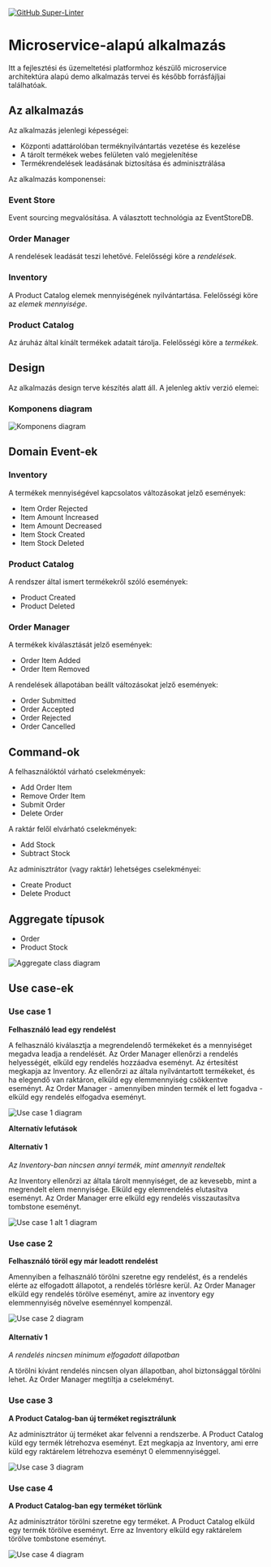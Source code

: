[![GitHub Super-Linter](https://github.com/bproforigoss/application/workflows/Lint%20Code%20Base/badge.svg)](https://github.com/marketplace/actions/super-linter)

# Microservice-alapú alkalmazás

Itt a fejlesztési és üzemeltetési platformhoz készülő microservice architektúra alapú demo alkalmazás tervei és később forrásfájljai találhatóak.

## Az alkalmazás

Az alkalmazás jelenlegi képességei:

* Központi adattárolóban terméknyilvántartás vezetése és kezelése
* A tárolt termékek webes felületen való megjelenítése
* Termékrendelések leadásának biztosítása és adminisztrálása

Az alkalmazás komponensei:

### Event Store

Event sourcing megvalósítása. A választott technológia az EventStoreDB.

### Order Manager

A rendelések leadását teszi lehetővé. Felelősségi köre a _rendelések_.

### Inventory

A Product Catalog elemek mennyiségének nyilvántartása. Felelősségi köre az _elemek mennyisége_.

### Product Catalog

Az áruház által kínált termékek adatait tárolja. Felelősségi köre a _termékek_.

## Design

Az alkalmazás design terve készítés alatt áll. A jelenleg aktív verzió elemei:

### Komponens diagram

![Komponens diagram](/pictures/ArchitectureDiagram.png)

## Domain Event-ek

### Inventory

A termékek mennyiségével kapcsolatos változásokat jelző események:

* Item Order Rejected
* Item Amount Increased
* Item Amount Decreased
* Item Stock Created
* Item Stock Deleted

### Product Catalog

A rendszer által ismert termékekről szóló események:

* Product Created
* Product Deleted

### Order Manager

A termékek kiválasztását jelző események:

* Order Item Added
* Order Item Removed

A rendelések állapotában beállt változásokat jelző események:

* Order Submitted
* Order Accepted
* Order Rejected
* Order Cancelled

## Command-ok

A felhasználóktól várható cselekmények:

* Add Order Item
* Remove Order Item
* Submit Order
* Delete Order

A raktár felől elvárható cselekmények:

* Add Stock
* Subtract Stock

Az adminisztrátor (vagy raktár) lehetséges cselekményei:

* Create Product
* Delete Product

## Aggregate típusok

* Order
* Product Stock

![Aggregate class diagram](/pictures/aggregatesClassDiagram.png)

## Use case-ek

### Use case 1

**Felhasználó lead egy rendelést**

A felhasználó kiválasztja a megrendelendő termékeket és a mennyiséget megadva leadja a rendelését. Az Order Manager ellenőrzi a rendelés helyességét, elküld egy rendelés hozzáadva eseményt. Az értesítést megkapja az Inventory. Az ellenőrzi az általa nyílvántartott termékeket, és ha elegendő van raktáron, elküld egy elemmennyiség csökkentve eseményt. Az Order Manager - amennyiben minden termék el lett fogadva - elküld egy rendelés elfogadva eseményt.

![Use case 1 diagram](/pictures/useCases/OrderSubmittedAndAccepted.png)

**Alternatív lefutások**

#### Alternatív 1

_Az Inventory-ban nincsen annyi termék, mint amennyit rendeltek_

Az Inventory ellenőrzi az általa tárolt mennyiséget, de az kevesebb, mint a megrendelt elem mennyisége. Elküld egy elemrendelés elutasítva eseményt. Az Order Manager erre elküld egy rendelés visszautasítva tombstone eseményt.

![Use case 1 alt 1 diagram](/pictures/useCases/OrderSubmittedAndRejected.png)

### Use case 2

**Felhasználó töröl egy már leadott rendelést**

Amennyiben a felhasználó törölni szeretne egy rendelést, és a rendelés elérte az elfogadott állapotot, a rendelés törlésre kerül. Az Order Manager elküld egy rendelés törölve eseményt, amire az inventory egy elemmennyiség növelve eseménnyel kompenzál.

![Use case 2 diagram](/pictures/useCases/AcceptedOrderCancelled.png)

#### Alternatív 1

_A rendelés nincsen minimum elfogadott állapotban_

A törölni kívánt rendelés nincsen olyan állapotban, ahol biztonsággal törölni lehet. Az Order Manager megtiltja a cselekményt.

### Use case 3

**A Product Catalog-ban új terméket regisztrálunk**

Az adminisztrátor új terméket akar felvenni a rendszerbe. A Product Catalog küld egy termék létrehozva eseményt. Ezt megkapja az Inventory, ami erre küld egy raktárelem létrehozva eseményt 0 elemmennyiséggel.

![Use case 3 diagram](/pictures/useCases/ProductCreated.png)

### Use case 4

**A Product Catalog-ban egy terméket törlünk**

Az adminisztrátor törölni szeretne egy terméket. A Product Catalog elküld egy termék törölve eseményt. Erre az Inventory elküld egy raktárelem törölve tombstone eseményt. 

![Use case 4 diagram](/pictures/useCases/ProductDeleted.png)

